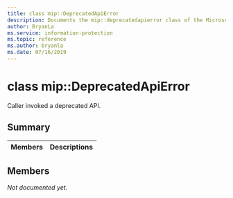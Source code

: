 ```yaml
---
title: class mip::DeprecatedApiError 
description: Documents the mip::deprecatedapierror class of the Microsoft Information Protection (MIP) SDK.
author: BryanLa
ms.service: information-protection
ms.topic: reference
ms.author: bryanla
ms.date: 07/16/2019
---
```


# class mip::DeprecatedApiError 
Caller invoked a deprecated API.
  
## Summary
 Members                        | Descriptions                                
--------------------------------|---------------------------------------------
  
## Members
_Not documented yet._
